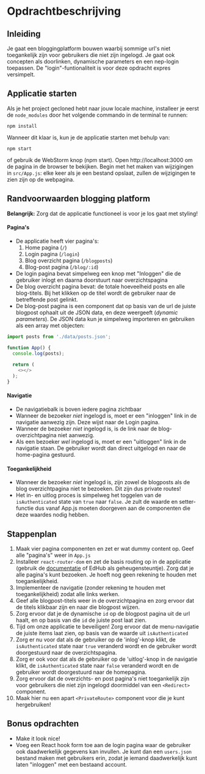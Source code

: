 # Opdrachtbeschrijving

## Inleiding
Je gaat een bloggingplatform bouwen waarbij sommige url's niet toegankelijk zijn voor gebruikers die niet zijn ingelogd. Je gaat ook concepten als doorlinken, dynamische parameters en een nep-login toepassen. De "login"-funtionaliteit is voor deze opdracht expres versimpelt. 

## Applicatie starten
Als je het project gecloned hebt naar jouw locale machine, installeer je eerst de `node_modules` door het volgende commando in de terminal te runnen:

`npm install`

Wanneer dit klaar is, kun je de applicatie starten met behulp van:

`npm start`

of gebruik de WebStorm knop (npm start). Open http://localhost:3000 om de pagina in de browser te bekijken. Begin met het maken van wijzigingen in `src/App.js`: elke keer als je een bestand opslaat, zullen de wijzigingen te zien zijn op de webpagina.

## Randvoorwaarden blogging platform

**Belangrijk:** Zorg dat de applicatie functioneel is voor je los gaat met styling!

#### Pagina's
* De applicatie heeft vier pagina's:
    1. Home pagina (`/`)
    2. Login pagina (`/login`)
    3. Blog overzicht pagina (`/blogposts`)
    4. Blog-post pagina (`/blog/:id`)
* De login pagina bevat simpelweg een knop met "Inloggen" die de gebruiker inlogt en daarna doorstuurt naar overzichtspagina
* De blog overzicht pagina bevat: de totale hoeveelheid posts en alle blog-titels. Bij het klikken op de titel wordt de gebruiker naar de betreffende post gelinkt.
* De blog-post pagina is een component dat op basis van de url de juiste blogpost ophaalt uit de JSON data, en deze weergeeft (_dynamic parameters_). De JSON data kun je simpelweg importeren en gebruiken als een array met objecten:

```javascript
import posts from './data/posts.json';

function App() {
  console.log(posts);
  
  return (
    <></>
  );
}
```
 
#### Navigatie
* De navigatiebalk is boven iedere pagina zichtbaar    
* Wanneer de bezoeker _niet_ ingelogd is, moet er een "inloggen" link in de navigatie aanwezig zijn. Deze wijst naar de Login pagina.
* Wanneer de bezoeker _niet_ ingelogd is, is de link naar de blog-overzichtpagina niet aanwezig.
* Als een bezoeker _wel_ ingelogd is, moet er een "uitloggen" link in de navigatie staan. De gebruiker wordt dan direct uitgelogd en naar de home-pagina gestuurd.

#### Toegankelijkheid
* Wanneer de bezoeker _niet_ ingelogd is, zijn zowel de blogposts als de blog overzichtpagina niet te bezoeken. Dit zijn dus private routes!
* Het in- en uitlog proces is simpelweg het toggelen van de `isAuthenticated` state van `true` naar `false`. Je zult de waarde en setter-functie dus vanaf App.js moeten doorgeven aan de componenten die deze waardes nodig hebben.

## Stappenplan
1. Maak vier pagina componenten en zet er wat dummy content op. Geef alle "pagina's" weer in `App.js`
2. Installeer `react-router-dom` en zet de basis routing op in de applicatie (gebruik de [documentatie](https://reactrouter.com/web/guides/quick-start) of EdHub als geheugensteuntje). Zorg dat je alle pagina's kunt bezoeken. Je hoeft nog geen rekening te houden met toegankelijkheid.
3. Implementeer de navigatie (zonder rekening te houden met toegankelijkheid) zodat alle links werken.
4. Geef alle blogpost-titels weer in de overzichtpagina en zorg ervoor dat de titels klikbaar zijn en naar die blogpost wijzen.
5. Zorg ervoor dat je de dynamische `id` op de blogpost pagina uit de url haalt, en op basis van die `id` de juiste post laat zien.
6. Tijd om onze applicatie te beveiligen! Zorg ervoor dat de menu-navigatie de juiste items laat zien, op basis van de waarde uit `isAuthenticated`
7. Zorg er nu voor dat als de gebruiker op de 'inlog'-knop klikt, de `isAuthenticated` state naar `true` veranderd wordt en de gebruiker wordt doorgestuurd naar de overzichtspagina.
8. Zorg er ook voor dat als de gebruiker op de 'uitlog'-knop in de navigatie klikt, de `isAuthenticated` state naar `false` veranderd wordt en de gebruiker wordt doorgestuurd naar de homepagina.
9. Zorg ervoor dat de overzichts- en post pagina's niet toegankelijk zijn voor gebruikers die niet zijn ingelogd doormiddel van een `<Redirect>` component.
10. Maak hier nu een apart `<PrivateRoute>` component voor die je kunt hergebruiken!

## Bonus opdrachten
* Make it look nice!
* Voeg een React hook form toe aan de login pagina waar de gebruiker ook daadwerkelijk gegevens kan invullen. Je kunt dan een `users.json` bestand maken met gebruikers erin, zodat je iemand daadwerkelijk kunt laten "inloggen" met een bestaand account.

